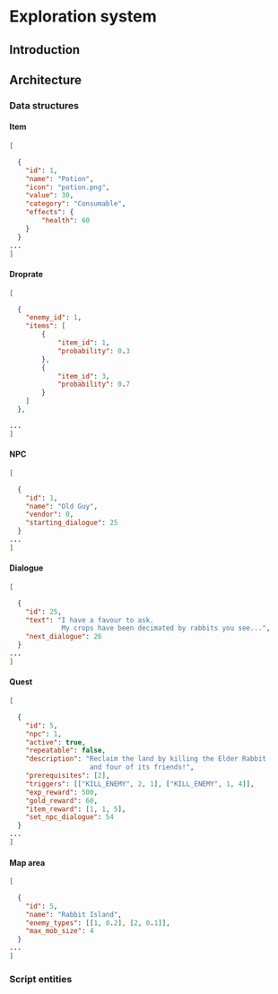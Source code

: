 # Exploration system

## Introduction

## Architecture

### Data structures

#### Item

```JSON
[

  {
    "id": 1,
    "name": "Potion",
    "icon": "potion.png",
    "value": 30,
    "category": "Consumable",
    "effects": {
        "health": 60
    }
  }
...
]
```

#### Droprate

```JSON
[

  {
    "enemy_id": 1,
    "items": [
        {
            "item_id": 1,
            "probability": 0.3
        },
        {
            "item_id": 3,
            "probability": 0.7
        }
    ]
  },

...
]
```

#### NPC

```JSON
[

  {
    "id": 1,
    "name": "Old Guy",
    "vendor": 0,
    "starting_dialogue": 25
  }
...
]
```

#### Dialogue

```JSON
[

  {
    "id": 25,
    "text": "I have a favour to ask.
             My crops have been decimated by rabbits you see...",
    "next_dialogue": 26
  }
...
]
```

#### Quest

```JSON
[

  {
    "id": 5,
    "npc": 1,
    "active": true,
    "repeatable": false,
    "description": "Reclaim the land by killing the Elder Rabbit
                    and four of its friends!",
    "prerequisites": [2],
    "triggers": [["KILL_ENEMY", 2, 1], ["KILL_ENEMY", 1, 4]],
    "exp_reward": 500,
    "gold_reward": 60,
    "item_reward": [1, 1, 5],
    "set_npc_dialogue": 54
  }
...
]
```

#### Map area

```JSON
[

  {
    "id": 5,
    "name": "Rabbit Island",
    "enemy_types": [[1, 0.2], [2, 0.1]],
    "max_mob_size": 4
  }
...
]
```

### Script entities

